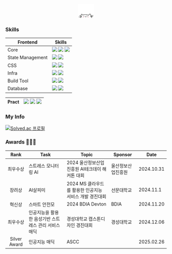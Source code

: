 <div align="center">

<img src="cat.webp" width="50"/>

</div>

### Skills
| Frontend | Skills |
|---|---|
| Core | <img src="https://img.shields.io/badge/React-61DAFB"/> <img src="https://img.shields.io/badge/Next-black"/> <img src="https://img.shields.io/badge/TypeScript-3178C6"/>|
| State Management |  <img src="https://img.shields.io/badge/Tanstack Query-FF4154"/> <img src="https://img.shields.io/badge/Zustand-brown"/> |
| CSS | <img src="https://img.shields.io/badge/Emotion-d26bc2"> <img src="https://img.shields.io/badge/TailwindCSS-06B6D4">|
| Infra | <img src="https://img.shields.io/badge/Github Actions-2088FF"> <img src="https://img.shields.io/badge/Vercel-black">|
| Build Tool |  <img src="https://img.shields.io/badge/Vite-646CFF"> <img src="https://img.shields.io/badge/Babel-F9DC3E">|
| Database |  <img src="https://img.shields.io/badge/sqlite-003B57"> <img src="https://img.shields.io/badge/mongodb-47A248"> |

|Pract | <img src="https://img.shields.io/badge/Vue-4FC08D"> <img src="https://img.shields.io/badge/Svelte-FF3E00"> <img src="https://img.shields.io/badge/nestjs-E0234E">|
|---|---|

### My Info
[![Solved.ac 프로필](http://mazassumnida.wtf/api/v2/generate_badge?boj=rbals1915)](https://solved.ac/profile/rbals1915)

### Awards 🥇🥈🥉
| Rank | Task | Topic | Sponsor | Date |
|:------:|-------|------|---------|------|
| 최우수상  |  스트레스 모니터링 AI   | 2024 울산정보산업진흥원 AI테크데이 해커톤 대회 | 울산정보산업진흥원 | 2024.10.31 |
| 장려상  | AI살피미 | 2024 MS 클라우드를 활용한 인공지능 서비스 개발 경진대회 | 선문대학교  | 2024.11.1 |
| 혁신상  | 스마트 안전모 | 2024 BDIA Devton | BDIA  | 2024.11.20 |
| 최우수상  | 인공지능을 활용한 음성기반 스트레스 관리 서비스 매딕 | 경성대학교 캡스톤디자인 경진대회 | 경성대학교  | 2024.12.06 |
| Silver Award | 인공지능 매딕 | ASCC |  | 2025.02.26
